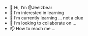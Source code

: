 - 👋 Hi, I’m @Jeelzbear
- 👀 I’m interested in learning
- 🌱 I’m currently learning ... not a clue
- 💞️ I’m looking to collaborate on ...
- 📫 How to reach me ...

<!---
Jeelzbear/Jeelzbear is a ✨ special ✨ repository because its `README.md` (this file) appears on your GitHub profile.
You can click the Preview link to take a look at your changes.
--->
